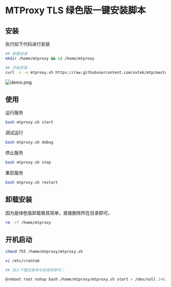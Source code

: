 # MTProxy TLS 绿色版一键安装脚本

## 安装

执行如下代码进行安装

```bash
## 新建目录
mkdir /home/mtproxy && cd /home/mtproxy

## 开始安装
curl -s -o mtproxy.sh https://raw.githubusercontent.com/xxtek/mtp/master/mtproxy.sh && chmod +x mtproxy.sh && bash mtproxy.sh
```

 ![demo.png](https://raw.githubusercontent.com/xxtek/mtp/master/demo.png)

## 使用

运行服务

```bash
bash mtproxy.sh start
```
调试运行

```bash
bash mtproxy.sh debug
```

停止服务

```bash
bash mtproxy.sh stop
```

重启服务

```bash
bash mtproxy.sh restart
```



## 卸载安装

因为是绿色版卸载极其简单，直接删除所在目录即可。

```bash
rm -rf /home/mtproxy
```

## 开机启动

```bash
chmod 755 /home/mtproxy/mtproxy.sh

vi /etc/crontab

## 加入下面这条命令后保存即可；

@reboot root nohup bash /home/mtproxy/mtproxy.sh start > /dev/null 2>&1 &
```
